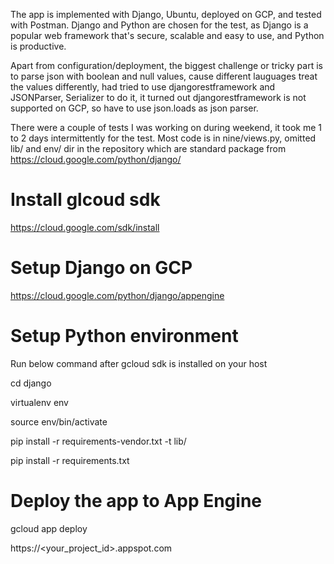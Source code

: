 The app is implemented with Django, Ubuntu, deployed on GCP, and tested with Postman. Django and Python are chosen for the test, as Django is a popular web framework that's secure, scalable and easy to use, and Python is productive.

Apart from configuration/deployment, the biggest challenge or tricky part is to parse json with boolean and null values, cause different lauguages treat the values differently, had tried to use djangorestframework and JSONParser, Serializer to do it, it turned out djangorestframework is not supported on GCP, so have to use json.loads as json parser.

There were a couple of tests I was working on during weekend, it took me 1 to 2 days intermittently for the test.
Most code is in nine/views.py, omitted lib/ and env/ dir in the repository which are standard package from https://cloud.google.com/python/django/

# Install glcoud sdk
https://cloud.google.com/sdk/install

# Setup Django on GCP
https://cloud.google.com/python/django/appengine

# Setup Python environment
Run below command after gcloud sdk is installed on your host

cd django

virtualenv env

source env/bin/activate

pip install -r requirements-vendor.txt -t lib/

pip install -r requirements.txt


# Deploy the app to App Engine
gcloud app deploy

https://<your_project_id>.appspot.com
